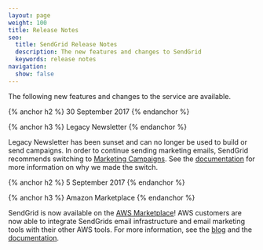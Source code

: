 ```yaml
---
layout: page
weight: 100
title: Release Notes
seo:
  title: SendGrid Release Notes
  description: The new features and changes to SendGrid
  keywords: release notes
navigation:
  show: false
---
```

The following new features and changes to the service are available.

{% anchor h2 %}
30 September 2017
{% endanchor %}

{% anchor h3 %}
Legacy Newsletter
{% endanchor %}

Legacy Newsletter has been sunset and can no longer be used to build or send campaigns. In order to continue sending marketing emails, SendGrid recommends switching to [Marketing Campaigns](https://sendgrid.com/docs/User_Guide/Marketing_Campaigns/index.html). See the [documentation](https://sendgrid.com/docs/User_Guide/Legacy_Newsletter/index.html) for more information on why we made the switch.  

{% anchor h2 %}
5 September 2017
{% endanchor %}

{% anchor h3 %}
Amazon Marketplace
{% endanchor %}

SendGrid is now available on the [AWS Marketplace](https://aws.amazon.com/marketplace/pp/B074CQY6KB)! AWS customers are now able to integrate SendGrids email infrastructure and email marketing tools with their other AWS tools. For more information, see the [blog](https://aws.amazon.com/blogs/apn/inside-sendgrids-expanded-relationship-with-aws/) and the [documentation](https://sendgrid.com/docs/Integrate/Partners/Amazon_Marketplace.html).
